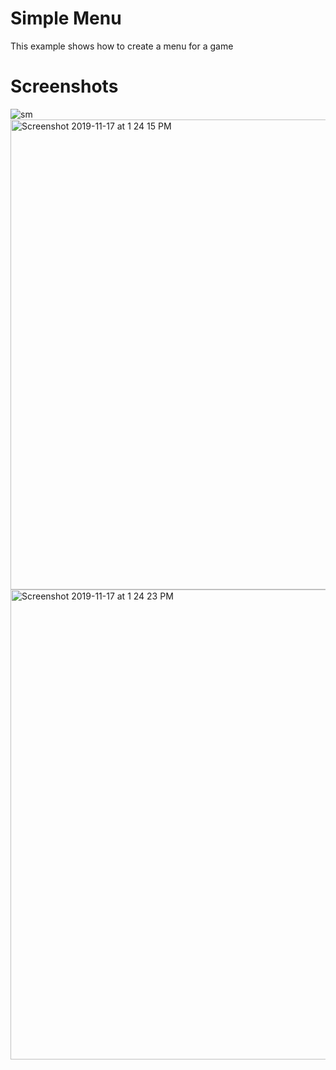 # Simple Menu
This example shows how to create a menu for a game

# Screenshots
![sm](https://user-images.githubusercontent.com/12953777/69008032-b60a3a00-093d-11ea-8829-a0e7001a3016.gif)
<img width="752" alt="Screenshot 2019-11-17 at 1 24 15 PM" src="https://user-images.githubusercontent.com/12953777/69008024-a7238780-093d-11ea-919f-59581cf89078.png">
<img width="752" alt="Screenshot 2019-11-17 at 1 24 23 PM" src="https://user-images.githubusercontent.com/12953777/69008026-a985e180-093d-11ea-9c8d-c04a0696daac.png">
